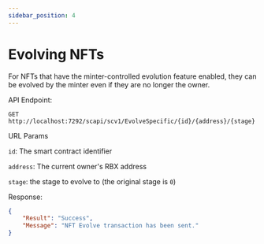 ```yaml
---
sidebar_position: 4
---
```


# Evolving NFTs

For NFTs that have the minter-controlled evolution feature enabled, they can be evolved by the minter even if they are no longer the owner.


API Endpoint:
```
GET http://localhost:7292/scapi/scv1/EvolveSpecific/{id}/{address}/{stage}
```

URL Params

`id`: The smart contract identifier

`address`: The current owner's RBX address

`stage`: the stage to evolve to (the original stage is `0`)


Response:
```json
{
    "Result": "Success",
    "Message": "NFT Evolve transaction has been sent."
}
```


